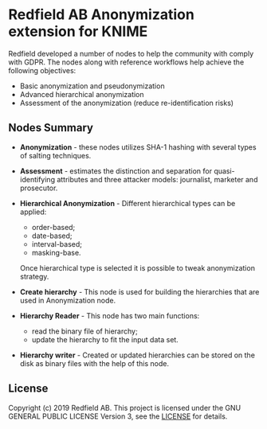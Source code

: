 Redfield AB Anonymization extension for KNIME
=============================================
Redfield developed a number of nodes to help the community with comply with GDPR. The nodes along with reference workflows help achieve the following objectives:
* Basic anonymization and pseudonymization
* Advanced hierarchical anonymization
* Assessment of the anonymization (reduce re-identification risks)

Nodes Summary
--------------
* __Anonymization__ - these nodes utilizes SHA-1 hashing with several types of salting techniques.
* __Assessment__ - estimates the distinction and separation for quasi-identifying attributes and three attacker models: journalist, marketer and prosecutor.
* __Hierarchical Anonymization__ - Different hierarchical types can be applied:
  * order-based;
  * date-based;
  * interval-based;
  * masking-base.

  Once hierarchical type is selected it is possible to tweak anonymization strategy.
* __Create hierarchy__ - This node is used for building the hierarchies that are used in Anonymization node. 
* __Hierarchy Reader__ - This node has two main functions:
  * read the binary file of hierarchy;
  * update the hierarchy to fit the input data set.
* __Hierarchy writer__ - Created or updated hierarchies can be stored on the disk as binary files with the help of this node.

License
--------
Copyright (c) 2019 Redfield AB.
This project is licensed under the GNU GENERAL PUBLIC LICENSE Version 3, see the [LICENSE](https://www.gnu.org/licenses/gpl-3.0.html) for details.